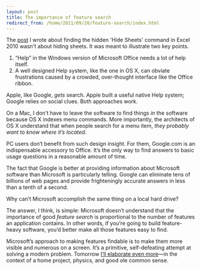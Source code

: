```yaml
---
layout: post
title: The importance of feature search
redirect_from: /home/2011/09/28/feature-search/index.html
---
```

<p>The <a href="http://www.practicallyefficient.com/2011/09/14/office-mac-vs-pc/">post</a> I wrote about finding the hidden 'Hide Sheets' command in Excel 2010 wasn't about hiding sheets. It was meant to illustrate two key points.
<ol>
<li>“Help” in the Windows version of Microsoft Office needs a lot of help itself.</li>
<li>A well designed Help system, like the one in OS X, can obviate frustrations caused by a crowded, over-thought interface like the Office ribbon.</li>
</ol>
<p>Apple, like Google, <em>gets</em> search. Apple built a useful native Help system; Google relies on social clues. Both approaches work.</p>
<p>On a Mac, I don’t have to leave the software to find things <em>in</em> the software because OS X indexes menu commands. More importantly, the architects of OS X understand that when people search for a menu item, <em>they probably want to know where it’s located</em>.</p>
<p>PC users don’t benefit from such design insight. For them, Google.com is an indispensable accessory to Office. It’s the only way to find answers to basic usage questions in a reasonable amount of time.</p>
<p>The fact that Google is better at providing information about Microsoft software than Microsoft is particularly telling. Google can eliminate tens of billions of web pages and provide frighteningly accurate answers in less than a tenth of a second.</p>
<p>Why can’t Microsoft accomplish the same thing on a local hard drive?</p>
<p>The answer, I think, is simple: Microsoft doesn’t understand that the importance of good <em>feature search</em> is proportional to the number of features an application contains. In other words, if you’re going to build feature-heavy software, you’d better make all those features easy to find.</p>
<p>Microsoft’s approach to making features findable is to make them more visible and numerous on a screen. It’s a primitive, self-defeating attempt at solving a modern problem. Tomorrow <a href="http://www.practicallyefficient.com/2011/09/29/flat/">I’ll elaborate even more</a>—in the context of a home project, physics, and good ole common sense.</p>
